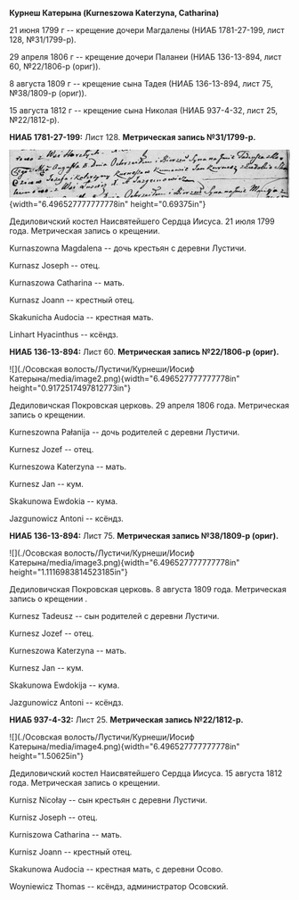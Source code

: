 **Курнеш Катерына (Kurneszowa Katerzyna, Catharina)**

21 июня 1799 г -- крещение дочери Магдалены (НИАБ 1781-27-199, лист 128,
№31/1799-р).

29 апреля 1806 г -- крещение дочери Паланеи (НИАБ 136-13-894, лист 60,
№22/1806-р (ориг)).

8 августа 1809 г -- крещение сына Тадея (НИАБ 136-13-894, лист 75,
№38/1809-р (ориг)).

15 августа 1812 г -- крещение сына Николая (НИАБ 937-4-32, лист 25,
№22/1812-р).

**НИАБ 1781-27-199:** Лист 128. **Метрическая запись №31/1799-р.**

![](./media/b546aad79c351cbecfaf979f57e3343b4b3a4492.png){width="6.496527777777778in"
height="0.69375in"}

Дедиловичский костел Наисвятейшего Сердца Иисуса. 21 июля 1799 года.
Метрическая запись о крещении.

Kurnaszowna Magdalena -- дочь крестьян с деревни Лустичи.

Kurnasz Joseph -- отец.

Kurnaszowa Catharina -- мать.

Kurnasz Joann -- крестный отец.

Skakunicha Audocia -- крестная мать.

Linhart Hyacinthus -- ксёндз.

**НИАБ 136-13-894:** Лист 60. **Метрическая запись №22/1806-р (ориг).**

![](./Осовская волость/Лустичи/Курнеши/Иосиф Катерына/media/image2.png){width="6.496527777777778in"
height="0.9172517497812773in"}

Дедиловичская Покровская церковь. 29 апреля 1806 года. Метрическая
запись о крещении.

Kurneszowna Pałanija -- дочь родителей с деревни Лустичи.

Kurnesz Jozef -- отец.

Kurneszowa Katerzyna -- мать.

Kurnesz Jan -- кум.

Skakunowa Ewdokia -- кума.

Jazgunowicz Antoni -- ксёндз.

**НИАБ 136-13-894:** Лист 75. **Метрическая запись №38/1809-р (ориг).**

![](./Осовская волость/Лустичи/Курнеши/Иосиф Катерына/media/image3.png){width="6.496527777777778in"
height="1.1116983814523185in"}

Дедиловичская Покровская церковь. 8 августа 1809 года. Метрическая
запись о крещении .

Kurnesz Tadeusz -- сын родителей с деревни Лустичи.

Kurnesz Jozef -- отец.

Kurneszowa Katerzyna -- мать.

Kurnesz Jan -- кум.

Skakunowa Ewdokija -- кума.

Jazgunowicz Antoni -- ксёндз.

**НИАБ 937-4-32:** Лист 25. **Метрическая запись №22/1812-р.**

![](./Осовская волость/Лустичи/Курнеши/Иосиф Катерына/media/image4.png){width="6.496527777777778in"
height="1.50625in"}

Дедиловичский костел Наисвятейшего Сердца Иисуса. 15 августа 1812 года.
Метрическая запись о крещении.

Kurnisz Nicołay -- сын крестьян с деревни Лустичи.

Kurnisz Joseph -- отец.

Kurniszowa Catharina -- мать.

Kurnisz Joann -- крестный отец.

Skakunowa Audocia -- крестная мать, с деревни Осово.

Woyniewicz Thomas -- ксёндз, администратор Осовский.
